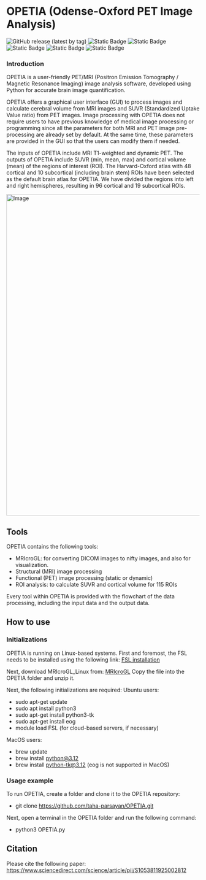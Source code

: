 # OPETIA (Odense-Oxford PET Image Analysis)
![GitHub release (latest by tag)](https://img.shields.io/github/v/tag/taha-parsayan/OPETIA?label=Release)
![Static Badge](https://img.shields.io/badge/Neuroimaging%20software-FF0000)
![Static Badge](https://img.shields.io/badge/Data%20Science-CC7722)
![Static Badge](https://img.shields.io/badge/Python-8A2BE2)
![Static Badge](https://img.shields.io/badge/FSL-8A2BE2)
![Static Badge](https://img.shields.io/badge/PET%20/%20MRI-4CAF50)


### Introduction
OPETIA is a user-friendly PET/MRI (Positron Emission Tomography / Magnetic Resonance Imaging) image analysis software, developed using Python for accurate brain image quantification.

OPETIA offers a graphical user interface (GUI) to process images and calculate cerebral volume from MRI images and SUVR (Standardized Uptake Value ratio) from PET images. Image processing with OPETIA does not require users to have previous knowledge of medical image processing or programming since all the parameters for both MRI and PET image pre-processing are already set by default. At the same time, these parameters are provided in the GUI so that the users can modify them if needed.

The inputs of OPETIA include MRI T1-weighted and dynamic PET.
The outputs of OPETIA include SUVR (min, mean, max) and cortical volume (mean) of the regions of interest (ROI).
The Harvard-Oxford atlas with 48 cortical and 10 subcortical (including brain stem) ROIs have been selected as the default brain atlas for OPETIA. We have divided the regions into left and right hemispheres, resulting in 96 cortical and 19 subcortical ROIs.

<img width="1470" height="838" alt="Image" src="https://github.com/user-attachments/assets/7cc2fd2d-fdbd-42b5-9241-a0df342ffbe0" />

## Tools
OPETIA contains the following tools:
- MRIcroGL: for converting DICOM images to nifty images, and also for visualization.
- Structural (MRI) image processing
- Functional (PET) image processing (static or dynamic)
- ROI analysis: to calculate SUVR and cortical volume for 115 ROIs

Every tool within OPETIA is provided with the flowchart of the data processing, including the input data and the output data.

## How to use
### Initializations
OPETIA is running on Linux-based systems. First and foremost, the FSL needs to be installed using the following link:
[FSL installation](https://web.mit.edu/fsl_v5.0.10/fsl/doc/wiki/FslInstallation.html)

Next, download MRIcroGL_Linux from:
[MRIcroGL](https://www.nitrc.org/frs/?group_id=889)
Copy the file into the OPETIA folder and unzip it.

Next, the following initializations are required:
Ubuntu users:
- sudo apt-get update
- sudo apt install python3
- sudo apt-get install python3-tk
- sudo apt-get install eog
- module load FSL (for cloud-based servers, if necessary)

MacOS users:
- brew update
- brew install python@3.12
- brew install python-tk@3.12
(eog is not supported in MacOS)

### Usage example
To run OPETIA, create a folder and clone it to the OPETIA repository:
- git clone https://github.com/taha-parsayan/OPETIA.git

Next, open a terminal in the OPETIA folder and run the following command:
- python3 OPETIA.py

## Citation
Please cite the following paper:
https://www.sciencedirect.com/science/article/pii/S1053811925002812
